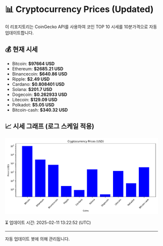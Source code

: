 
# 📊 Cryptocurrency Prices (Updated)

이 리포지토리는 CoinGecko API를 사용하여 코인 TOP 10 시세를 10분가격으로 자동 업데이트합니다.

## 💰 현재 시세
- Bitcoin: **$97664 USD**
- Ethereum: **$2685.21 USD**
- Binancecoin: **$640.86 USD**
- Ripple: **$2.49 USD**
- Cardano: **$0.808401 USD**
- Solana: **$201.7 USD**
- Dogecoin: **$0.262933 USD**
- Litecoin: **$129.09 USD**
- Polkadot: **$5.05 USD**
- Bitcoin-cash: **$340.32 USD**

## 📈 시세 그래프 (로그 스케일 적용)
![Crypto Prices](crypto_prices.png)

⏳ 업데이트 시간: 2025-02-11 13:22:52 (UTC)

---
자동 업데이트 봇에 의해 관리됩니다.
